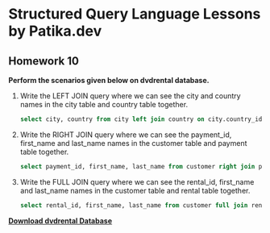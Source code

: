 # Structured Query Language Lessons by Patika.dev



## Homework 10



**Perform the scenarios given below on dvdrental database.**



1. Write the LEFT JOIN query where we can see the city and country names in the city table and country table together.

   ```sql
   select city, country from city left join country on city.country_id=country.country_id;
   ```

   

2. Write the RIGHT JOIN query where we can see the payment_id, first_name and last_name names in the customer table and payment table together.

   ```sql
   select payment_id, first_name, last_name from customer right join payment on customer.customer_id=payment.customer_id;
   ```

   

3. Write the FULL JOIN query where we can see the rental_id, first_name and last_name names in the customer table and rental table together.

   ```sql
   select rental_id, first_name, last_name from customer full join rental on customer.customer_id=rental.customer_id;
   ```

   

[**Download dvdrental Database** ](https://www.postgresqltutorial.com/wp-content/uploads/2019/05/dvdrental.zip)

